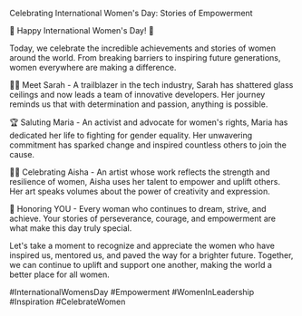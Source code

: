 Celebrating International Women's Day: Stories of Empowerment

🌸 Happy International Women's Day! 🌸

Today, we celebrate the incredible achievements and stories of women around the world. From breaking barriers to inspiring future generations, women everywhere are making a difference.

👩‍💼 Meet Sarah - A trailblazer in the tech industry, Sarah has shattered glass ceilings and now leads a team of innovative developers. Her journey reminds us that with determination and passion, anything is possible.

🏆 Saluting Maria - An activist and advocate for women's rights, Maria has dedicated her life to fighting for gender equality. Her unwavering commitment has sparked change and inspired countless others to join the cause.

👩‍🎨 Celebrating Aisha - An artist whose work reflects the strength and resilience of women, Aisha uses her talent to empower and uplift others. Her art speaks volumes about the power of creativity and expression.

💪 Honoring YOU - Every woman who continues to dream, strive, and achieve. Your stories of perseverance, courage, and empowerment are what make this day truly special.

Let's take a moment to recognize and appreciate the women who have inspired us, mentored us, and paved the way for a brighter future. Together, we can continue to uplift and support one another, making the world a better place for all women.

#InternationalWomensDay #Empowerment #WomenInLeadership #Inspiration #CelebrateWomen
